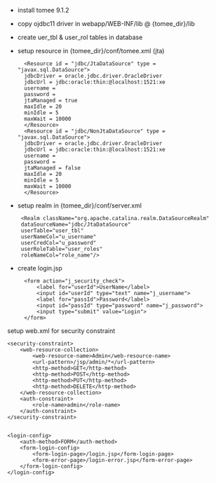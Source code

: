 - install tomee 9.1.2

- copy ojdbc11 driver in webapp/WEB-INF/lib @ {tomee_dir}/lib

- create uer_tbl & user_rol tables in database

- setup resource in {tomee_dir}/conf/tomee.xml (jta)

        <Resource id = "jdbc/JtaDataSource" type = "javax.sql.DataSource">
        jdbcDriver = oracle.jdbc.driver.OracleDriver
        jdbcUrl = jdbc:oracle:thin:@localhost:1521:xe
        username =
        password = 
        jtaManaged = true
        maxIdle = 20
        minIdle = 5
        maxWait = 10000
        </Resource>
        <Resource id = "jdbc/NonJtaDataSource" type = "javax.sql.DataSource">
        jdbcDriver = oracle.jdbc.driver.OracleDriver
        jdbcUrl = jdbc:oracle:thin:@localhost:1521:xe
        username =
        password = 
        jtaManaged = false
        maxIdle = 20
        minIdle = 5
        maxWait = 10000
        </Resource>

- setup realm in {tomee_dir}/conf/server.xml

       <Realm className="org.apache.catalina.realm.DataSourceRealm"
       dataSourceName="jdbc/JtaDataSource"
       userTable="user_tbl"
       userNameCol="u_username"
       userCredCol="u_password"
       userRoleTable="user_roles"
       roleNameCol="role_name"/>


- create login.jsp 

        <form action="j_security_check">
            <label for="userId">UserName</label>
            <input id="userId" type="text" name="j_username">
            <label for="passId">Password</label>
            <input id="passId" type="password" name="j_password">
            <input type="submit" value="Login">
        </form>

setup web.xml for security constraint

    <security-constraint>
        <web-resource-collection>
            <web-resource-name>Admin</web-resource-name>
            <url-pattern>/jsp/admin/*</url-pattern>
            <http-method>GET</http-method>
            <http-method>POST</http-method>
            <http-method>PUT</http-method>
            <http-method>DELETE</http-method>
        </web-resource-collection>
        <auth-constraint>
            <role-name>admin</role-name>
        </auth-constraint>
    </security-constraint>


    <login-config>
        <auth-method>FORM</auth-method>
        <form-login-config>
            <form-login-page>/login.jsp</form-login-page>
            <form-error-page>/login-error.jsp</form-error-page>
        </form-login-config>
    </login-config>
